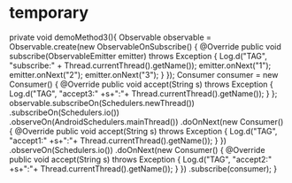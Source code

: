 # temporary
private void demoMethod3(){
        Observable<String> observable = Observable.create(new ObservableOnSubscribe<String>() {
            @Override
            public void subscribe(ObservableEmitter<String> emitter) throws Exception {
                Log.d("TAG", "subscribe:" + Thread.currentThread().getName());
                emitter.onNext("1");
                emitter.onNext("2");
                emitter.onNext("3");
            }
        });
        Consumer<String> consumer = new Consumer<String>() {
            @Override
            public void accept(String s) throws Exception {
                Log.d("TAG", "accept3:" +s+":"+ Thread.currentThread().getName());
            }
        };
        observable.subscribeOn(Schedulers.newThread())
                .subscribeOn(Schedulers.io())
                .observeOn(AndroidSchedulers.mainThread())
                .doOnNext(new Consumer<String>() {
                    @Override
                    public void accept(String s) throws Exception {
                        Log.d("TAG", "accept1:" +s+":"+ Thread.currentThread().getName());
                    }
                })
                .observeOn(Schedulers.io())
                .doOnNext(new Consumer<String>() {
                    @Override
                    public void accept(String s) throws Exception {
                        Log.d("TAG", "accept2:" +s+":"+ Thread.currentThread().getName());
                    }
                })
                .subscribe(consumer);
    }

